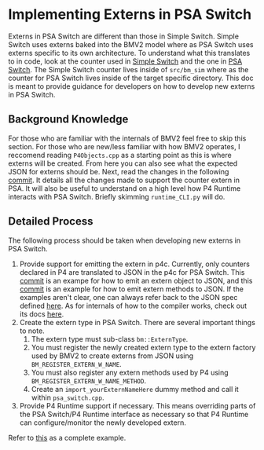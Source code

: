 # Implementing Externs in PSA Switch
Externs in PSA Switch are different than those in Simple Switch. 
Simple Switch uses externs baked into the BMV2 model where as PSA Switch
uses externs specific to its own architecture. To understand what this
translates to in code, look at the counter used in 
[Simple Switch](https://github.com/p4lang/behavioral-model/tree/master/src/bm_sim)
and the one in 
[PSA Switch](https://github.com/p4lang/behavioral-model/tree/master/targets/psa_switch/externs).
The Simple Switch counter lives inside of `src/bm_sim` where as the 
counter for PSA Switch lives inside of the target specific directory.
This doc is meant to provide guidance for developers on how to develop
new externs in PSA Switch.

## Background Knowledge
For those who are familiar with the internals of BMV2 feel free
to skip this section. For those who are new/less familiar with how BMV2
operates, I reccomend reading `P4Objects.cpp` as a starting point
as this is where externs will be created. From here you can also see
what the expected JSON for externs should be. Next, read the changes
in the following [commit](https://github.com/p4lang/behavioral-model/pull/767).
It details all the changes made to support the counter extern in PSA.
It will also be useful to understand on a high level how P4 Runtime
interacts with PSA Switch. Briefly skimming `runtime_CLI.py` will do.

## Detailed Process
The following process should be taken when developing new externs in
PSA Switch.

1. Provide support for emitting the extern in p4c. Currently, only
   counters declared in P4 are translated to JSON in the p4c for PSA
   Switch. 
   This [commit](https://github.com/p4lang/p4c/commit/6d97bcf42f034ca113fa7a654fa998a7e10cba17)
   is an exampe for how to emit an extern object to JSON, and
   this [commit](https://github.com/p4lang/p4c/commit/bd6f231f7e6f24164f5d5156e0fad7a0680f2fa2)
   is an example for how to emit extern methods to JSON.
   If the examples aren't clear, one can always refer back to the JSON
   spec defined 
   [here](https://github.com/p4lang/behavioral-model/blob/master/docs/JSON_format.md).
   As for internals of how to the compiler works, check out its docs
   [here](https://github.com/p4lang/p4c/tree/master/docs).
2. Create the extern type in PSA Switch. There are several important
   things to note.
   1. The extern type must sub-class `bm::ExternType`.
   2. You must register the newly created extern type to the
      extern factory used by BMV2 to create externs from JSON 
      using `BM_REGISTER_EXTERN_W_NAME`.
   3. You must also register any extern methods used by P4 using 
      `BM_REGISTER_EXTERN_W_NAME_METHOD`.
   4. Create an `import_yourExternNameHere` dummy method and call 
      it within `psa_switch.cpp`.
3. Provide P4 Runtime support if necessary. This means overriding 
   parts of the PSA Switch/P4 Runtime interface as necessary so 
   that P4 Runtime can configure/monitor the newly developed extern.


Refer to [this](https://github.com/p4lang/behavioral-model/pull/767) 
as a complete example.
